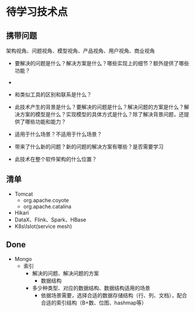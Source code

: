 # 待学习技术点

## 携带问题

架构视角、问题视角、模型视角、产品视角、用户视角、商业视角

- 要解决的问题是什么？解决方案是什么？哪些实现上的细节？额外提供了哪些功能？
- 

- 和类似工具的区别和联系是什么？
- 此技术产生的背景是什么？要解决的问题是什么？解决问题的方案是什么？解决方案的模型是什么？实现模型的具体方式是什么？除了解决背景问题，还提供了哪些功能和能力？
- 适用于什么场景？不适用于什么场景？
- 带来了什么新的问题？新的问题的解决方案有哪些？是否需要学习
- 此技术在整个软件架构的什么位置？



## 清单

- Tomcat
  - org.apache.coyote
  - org.apache.catalina
- Hikari
- DataX、Flink、Spark、HBase
- K8s\Islot(service mesh)







## Done

- Mongo
  - 索引
    - 解决的问题、解决问题的方案
      - 数据结构
    - 多少种类型、对应的数据结构、数据结构适用的场景
      - 依据场景需要，选择合适的数据存储结构（行、列、文档），配合合适的索引结构（B+数、位图、hashmap等）











